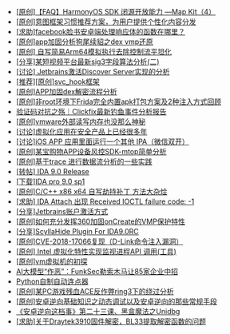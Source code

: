 + [[原创]【FAQ】HarmonyOS SDK 闭源开放能力 —Map Kit（4）](https://bbs.kanxue.com/thread-285236.htm)
+ [[原创]意图框架习惯推荐方案，为用户提供个性化内容分发](https://bbs.kanxue.com/thread-285235.htm)
+ [[求助]facebook脸书安卓端处理响应体的函数在哪里？](https://bbs.kanxue.com/thread-283610.htm)
+ [[原创]app加固分析狗尾续貂之dex vmp还原](https://bbs.kanxue.com/thread-285212.htm)
+ [[原创] 自写简易Arm64模拟执行去除控制流平坦化](https://bbs.kanxue.com/thread-284890.htm)
+ [[分享]某短视频平台最新sig3字段算法分析(二)](https://bbs.kanxue.com/thread-285222.htm)
+ [[讨论] Jetbrains激活Discover Server实现的分析](https://bbs.kanxue.com/thread-283941.htm)
+ [[推荐][原创]svc_hook框架](https://bbs.kanxue.com/thread-284713.htm)
+ [[原创]APP加固dex解密流程分析](https://bbs.kanxue.com/thread-280609.htm)
+ [[原创]非root环境下Frida完全内置apk打包方案及2种注入方式回顾](https://bbs.kanxue.com/thread-284482.htm)
+ [验证码对抗之殇｜Clickfix最新钓鱼事件分析报告](https://bbs.kanxue.com/thread-285237.htm)
+ [[原创]vmware外部读写内存也没那么神秘](https://bbs.kanxue.com/thread-284956.htm)
+ [[讨论]虚拟化应用在安全产品上已经很多年](https://bbs.kanxue.com/thread-285058.htm)
+ [[讨论]iOS APP 应用里面运行一个其他 IPA（微信双开）](https://bbs.kanxue.com/thread-283810.htm)
+ [[原创]某宝购物APP设备风控SDK-mtop简单分析](https://bbs.kanxue.com/thread-284241.htm)
+ [[原创]基于trace 进行数据流分析的一些实践](https://bbs.kanxue.com/thread-285243.htm)
+ [[转帖] IDA 9.0 Release](https://bbs.kanxue.com/thread-283917.htm)
+ [[下载]IDA pro 9.0 sp1](https://bbs.kanxue.com/thread-285234.htm)
+ [[原创]C/C++ x86 x64 自写劫持补丁 方法大杂烩](https://bbs.kanxue.com/thread-282745.htm)
+ [[求助] IDA Attach 出现 Received IOCTL failure code: -1](https://bbs.kanxue.com/thread-285242.htm)
+ [[分享]Jetbrains账户激活方式](https://bbs.kanxue.com/thread-284298.htm)
+ [[原创]如何充分发挥360加固onCreate的VMP保护特性](https://bbs.kanxue.com/thread-285241.htm)
+ [[分享]ScyllaHide Plugin For IDA9.0RC](https://bbs.kanxue.com/thread-284937.htm)
+ [[原创]CVE-2018-17066复现（D-Link命令注入漏洞）](https://bbs.kanxue.com/thread-282039.htm)
+ [[原创] Intel 虚拟化特性实现监视进程API 调用(工具)](https://bbs.kanxue.com/thread-283716.htm)
+ [[原创]vm虚拟机的初探](https://bbs.kanxue.com/thread-284883.htm)
+ [AI大模型“作恶”：FunkSec勒索木马让85家企业中招](https://bbs.kanxue.com/thread-285246.htm)
+ [Python自制自动连点器](https://bbs.kanxue.com/thread-284780.htm)
+ [[原创]某PC游戏残血ACE反作弊ring3下的绕过分析](https://bbs.kanxue.com/thread-284667.htm)
+ [[原创]安卓逆向基础知识之动态调试以及安卓逆向的那些常规手段](https://bbs.kanxue.com/thread-279978.htm)
+ [《安卓逆向这档事》第二十三课、黑盒魔法之Unidbg](https://bbs.kanxue.com/thread-285073.htm)
+ [[求助]关于Draytek3910固件解密，BL33提取解密函数的问题](https://bbs.kanxue.com/thread-285247.htm)
